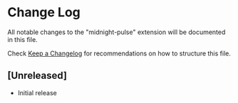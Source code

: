 # Change Log

All notable changes to the "midnight-pulse" extension will be documented in this file.

Check [Keep a Changelog](http://keepachangelog.com/) for recommendations on how to structure this file.

## [Unreleased]

- Initial release